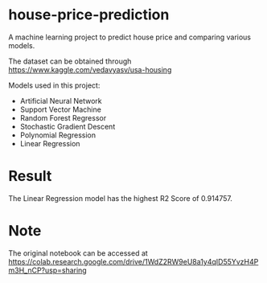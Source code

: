 # house-price-prediction
A machine learning project to predict house price and comparing various models.

The dataset can be obtained through https://www.kaggle.com/vedavyasv/usa-housing

Models used in this project:
- Artificial Neural Network
- Support Vector Machine
- Random Forest Regressor
- Stochastic Gradient Descent
- Polynomial Regression
- Linear Regression

# Result
The Linear Regression model has the highest R2 Score of 0.914757.

# Note
The original notebook can be accessed at https://colab.research.google.com/drive/1WdZ2RW9eU8a1y4qID55YvzH4Pm3H_nCP?usp=sharing
